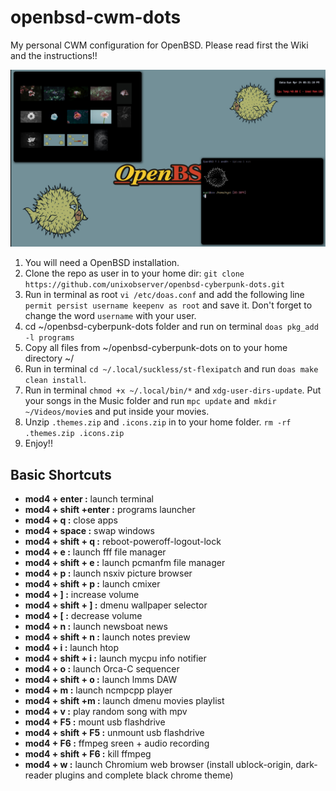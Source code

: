 # openbsd-cwm-dots
My personal CWM configuration for OpenBSD. Please read first the Wiki and the instructions!!

![openbsd](OpenBSD.png)

1. You will need a OpenBSD installation.
2. Clone the repo as user in to your home dir: `git clone https://github.com/unixobserver/openbsd-cyberpunk-dots.git` 
3. Run in terminal as root `vi /etc/doas.conf` and add the following line `permit persist username keepenv as root` and save it. Don't forget to change the word `username` with your user.
4. cd ~/openbsd-cyberpunk-dots folder and run on terminal `doas pkg_add -l programs`
5. Copy all files from ~/openbsd-cyberpunk-dots on to your home directory ~/
6. Run in terminal  `cd ~/.local/suckless/st-flexipatch` and run `doas make clean install`.
7. Run in terminal `chmod +x ~/.local/bin/*` and `xdg-user-dirs-update`. Put your songs in the Music folder and run `mpc update`  and` mkdir ~/Videos/movie`s and put inside your movies.
8. Unzip `.themes.zip` and `.icons.zip` in to your home folder. `rm -rf .themes.zip .icons.zip`
9. Enjoy!!

## Basic Shortcuts

- **mod4 + enter        :** launch terminal
- **mod4 + shift +enter :** programs launcher
- **mod4 + q            :** close apps 
- **mod4 + space        :** swap windows
- **mod4 + shift + q    :** reboot-poweroff-logout-lock 
- **mod4 + e            :** launch fff file manager
- **mod4 + shift + e    :** launch pcmanfm file manager
- **mod4 + p            :** launch nsxiv picture browser
- **mod4 + shift + p    :** launch cmixer
- **mod4 + ]            :** increase volume
- **mod4 + shift + ]    :** dmenu wallpaper selector
- **mod4 + [            :** decrease volume
- **mod4 + n            :** launch newsboat news
- **mod4 + shift + n    :** launch notes preview
- **mod4 + i            :** launch htop
- **mod4 + shift + i    :** launch mycpu info notifier
- **mod4 + o            :** launch Orca-C sequencer
- **mod4 + shift + o    :** launch lmms DAW
- **mod4 + m            :** launch ncmpcpp player
- **mod4 + shift +m     :** launch dmenu movies playlist
- **mod4 + v            :** play random song with mpv 
- **mod4 + F5           :** mount usb flashdrive
- **mod4 + shift + F5   :** unmount usb flashdrive
- **mod4 + F6           :** ffmpeg sreen + audio recording
- **mod4 + shift + F6   :** kill ffmpeg
- **mod4 + w            :** launch Chromium web browser (install ublock-origin, dark-reader plugins and complete black chrome theme)
